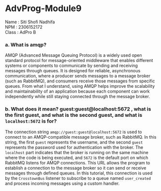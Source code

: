 # AdvProg-Module9
Name : Siti Shofi Nadhifa <br>
NPM : 2306152172 <br>
Class : AdPro B

### a. What is amqp?
AMQP (Advanced Message Queuing Protocol) is a widely used open standard protocol for message-oriented middleware that enables different systems or components to communicate by sending and receiving messages through queues. It is designed for reliable, asynchronous communication, where a producer sends messages to a message broker (such as RabbitMQ), and consumers receive those messages from specific queues. From what I understand, using AMQP helps improve the scalability and maintainability of an application because each component can work independently while still staying connected through the message broker.

### b. What does it mean? guest:guest@localhost:5672 , what is the first guest, and what is the second guest, and what is `localhost:5672` is for?
The connection string `amqp://guest:guest@localhost:5672` is used to connect to an AMQP-compatible message broker, such as RabbitMQ. In this string, the first `guest` represents the username, and the second `guest` represents the password used for authentication with the broker. The `localhost` part indicates that the broker is running on the same machine where the code is being executed, and `5672` is the default port on which RabbitMQ listens for AMQP connections. This URL allows the program to establish a connection to the message broker so it can send or receive messages through defined queues. In this tutorial, this connection is used by the `CrosstownBus` listener to subscribe to a queue named `user_created` and process incoming messages using a custom handler.
